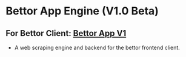 # Bettor App Engine (V1.0 Beta)

## For Bettor Client: [Bettor App V1](https://github.com/Hussseinkizz/bettor)
- A web scraping engine and backend for the bettor frontend client.